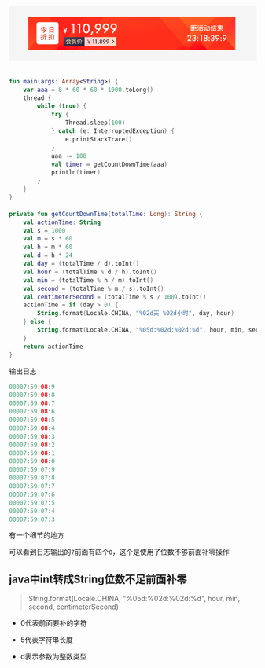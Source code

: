 ![img](../assets/img/zhekou.png)


```kotlin

fun main(args: Array<String>) {
    var aaa = 8 * 60 * 60 * 1000.toLong()
    thread {
        while (true) {
            try {
                Thread.sleep(100)
            } catch (e: InterruptedException) {
                e.printStackTrace()
            }
            aaa -= 100
            val timer = getCountDownTime(aaa)
            println(timer)
        }
    }
}

private fun getCountDownTime(totalTime: Long): String {
    val actionTime: String
    val s = 1000
    val m = s * 60
    val h = m * 60
    val d = h * 24
    val day = (totalTime / d).toInt()
    val hour = (totalTime % d / h).toInt()
    val min = (totalTime % h / m).toInt()
    val second = (totalTime % m / s).toInt()
    val centimeterSecond = (totalTime % s / 100).toInt()
    actionTime = if (day > 0) {
        String.format(Locale.CHINA, "%02d天 %02d小时", day, hour)
    } else {
        String.format(Locale.CHINA, "%05d:%02d:%02d:%d", hour, min, second, centimeterSecond)
    }
    return actionTime
}
```

输出日志
```java
00007:59:08:9
00007:59:08:8
00007:59:08:7
00007:59:08:6
00007:59:08:5
00007:59:08:4
00007:59:08:3
00007:59:08:2
00007:59:08:1
00007:59:08:0
00007:59:07:9
00007:59:07:8
00007:59:07:7
00007:59:07:6
00007:59:07:5
00007:59:07:4
00007:59:07:3
```

有一个细节的地方

可以看到日志输出的`7`前面有四个`0`，这个是使用了位数不够前面补零操作

## java中int转成String位数不足前面补零

> String.format(Locale.CHINA, "%05d:%02d:%02d:%d", hour, min, second, centimeterSecond)
* 0代表前面要补的字符

* 5代表字符串长度

* d表示参数为整数类型